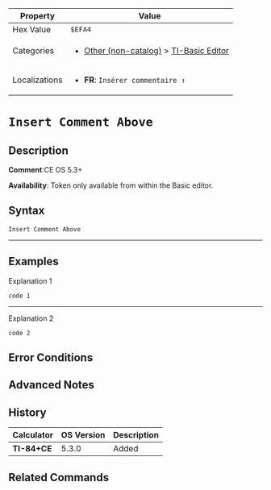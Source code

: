 | Property      | Value |
|---------------|-------|
| Hex Value     | `$EFA4`|
| Categories    | <ul><li>[Other (non-catalog)](<../categories/Other (non-catalog).md>) > [TI-Basic Editor](<../categories/Other (non-catalog).md#TI-Basic Editor>)</li></ul> |
| Localizations | <ul><li><b>FR</b>: `Insérer commentaire ↑`</li></ul> |

# `Insert Comment Above`

## Description


<b>Comment</b>:CE OS 5.3+

<b>Availability</b>: Token only available from within the Basic editor.

## Syntax
`Insert Comment Above`

<hr>

## Examples

Explanation 1
```ti-basic
code 1
```
---
Explanation 2
```ti-basic
code 2
```

## Error Conditions


## Advanced Notes


## History
| Calculator | OS Version | Description |
|------------|------------|-------------|
| <b>TI-84+CE</b> | 5.3.0 | Added

## Related Commands

    